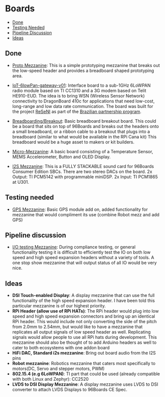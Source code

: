 # Boards

- [Done](#done)
- [Testing Needed](#testing-needed)
- [Pipeline Discussion](#pipeline-discussion)
- [Ideas](#ideas)

## Done

- [Proto Mezzanine](kicad/proto-mezzanine): This is a simple prototyping mezzanine that breaks out the low-speed header and provides a breadboard shaped prototyping area.
- [IoT-6lowPan-gateway-v01](altium/iot-6lowpan-gateway-v01/): Interface board to a sub-1GHz 6LoWPAN radio module based on TI CC1310 and a 3G modem based on Telit HE910-EUD. The idea is to bring WSN (Wireless Sensor Network) connectivity to DragonBoard 410c for applications that need low-cost,
long-range and low data rate communication. The board was built for the project [ReSeNI](https://github.com/oneRF/ReSeNI) as part of the [Brazilian partnership program](https://www.96boards.org/go/db410c-partnership-brazil).

- [Breadboarding/Breakout](kicad/proto-mezzanine/): Basic breadboard breakout board. This could be a board that sits on top of 96Boards and breaks out the headers onto a small breadboard, or a ribbon cable to a breakout that plugs into a breadboard (similar to what would be available in the RPi Cana kit) This breadboard would be a huge asset to makers or kit builders.

- [Micro-Mezzanine](others/micromez): A basic board consisting of a Temperature Sensor, MEMS Accelerometer, Button and OLED Display.
- [I2S Mezzanine](gEDA/i2s-mezzanine): This is a FULLY STACKABLE sound card for 96Boards Consumer Edition SBCs. There are two stereo DACs on the board. 2x Output: TI PCM5142 with programmable miniDSP. 2x Input: TI PCM1865 at U301.

## Testing needed


- [GPS Mezzanine](kicad/gps-mezzanine): Basic GPS module add on, added functionality for mezzanine that would compliment its use (combine Robot mezz and add GPS)

## Pipeline discussion

- [I/O testing Mezzanine](altium/io-testing-mezzanine): During compliance testing, or general functionality testing it is difficult to efficiently test the IO on both low speed and high speed expansion headers without a variety of tools. A one stop show mezzanine that will output status of all IO would be very nice.

## Ideas

- **DSI Touch-enabled Display**: A display mezzanine that can use the full functionality of the high speed expansion header. I have been told this particular mezzanine is of our highest priority.
- **RPi Header (allow use of RPi HATs)**: The RPi header would plug into low speed and high speed expansion connectors and bring up an identical RPi header. This would include not only converting the side of the pitch from 2.0mm to 2.54mm, but would like to have a mezzanine that replicates all output signals of low speed header as well. Replicating signals would allow people to use all RPi hats during development. This mezzanine should also be thought of to add Arduino headers as well to cater to both ecosystems with one addon board
- **HiFi DAC, Standard i2s mezzanine**: Bring out board audio from the I2S pins
- **Robot mezzanine**: Robotics mezzanine that caters most specifically to motors(DC, Servo and stepper motors, PWM)
- **802.15.4 (e.g 6LoWPAN)**: TI part that could be used (already compatible with both Linux and Zephyr): CC2520
- **LVDS to DSI Display Mezzanine**: A display mezzanine uses LVDS to DSI converter to attach LVDS Displays to 96Boards CE Spec.
